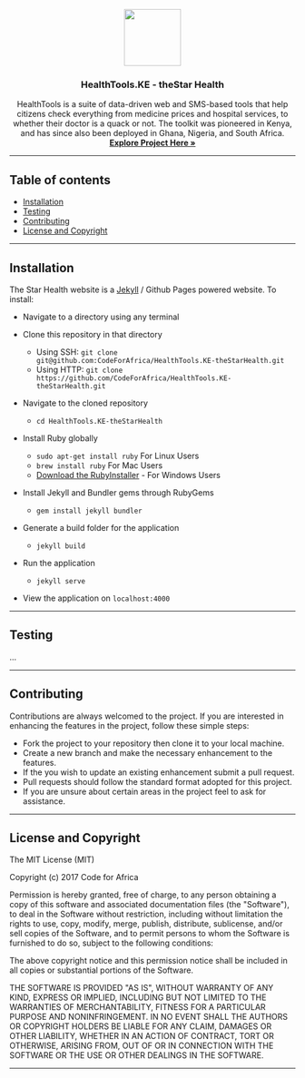 <p align="center">
  <a href="http://health.the-star.co.ke">
    <img src="/img/logo.png" height=100>
  </a>

  <h3 align="center">HealthTools.KE - theStar Health</h3>

  <p align="center">
     HealthTools is a suite of data-driven web and SMS-based tools that help citizens check everything from medicine prices and hospital services, to whether their doctor is a quack or not. The toolkit was pioneered in Kenya, and has since also been deployed in Ghana, Nigeria, and South Africa. 
    <br>
  <a href="http://health.the-star.co.ke"><strong>Explore Project Here &raquo;</strong></a>
  </p>
</p>
<hr>

## Table of contents


- [Installation](#installation)
- [Testing](#testing)
- [Contributing](#contributing)
- [License and Copyright](#license-and-copyright)
<hr>


## Installation
The Star Health website is a [Jekyll](https://jekyllrb.com) / Github Pages powered website. To install:
- Navigate to a directory using any terminal
​  
- Clone this repository in that directory
​    
  - Using SSH: `git clone git@github.com:CodeForAfrica/HealthTools.KE-theStarHealth.git`  
  - Using HTTP: `git clone https://github.com/CodeForAfrica/HealthTools.KE-theStarHealth.git`  
 
- Navigate to the cloned repository  
  
  - `cd HealthTools.KE-theStarHealth` 

- Install Ruby globally
    - `sudo apt-get install ruby` For Linux Users
    - `brew install ruby` For Mac Users 
    - <a href="https://rubyinstaller.org/">Download the RubyInstaller</a> - For Windows Users

- Install Jekyll and Bundler gems through RubyGems
    - `gem install jekyll bundler`

- Generate a build folder for the application
    - `jekyll build`

- Run the application
    - `jekyll serve`
 - View the application on `localhost:4000`
 <hr>

## Testing

<!-- TODO: Needs improvement -->

...
<hr>

## Contributing

Contributions are always welcomed to the project. If you are interested in enhancing the features in the project, follow these simple steps:
 * Fork the project to your repository then clone it to your local machine.
 * Create a new branch and make the necessary enhancement to the features.
 * If the you wish to update an existing enhancement submit a pull request.
 * Pull requests should follow the standard format adopted for this project.
 * If you are unsure about certain areas in the project feel to ask for assistance.

---

## License and Copyright

The MIT License (MIT)

Copyright (c) 2017 Code for Africa

Permission is hereby granted, free of charge, to any person obtaining a copy
of this software and associated documentation files (the "Software"), to deal
in the Software without restriction, including without limitation the rights
to use, copy, modify, merge, publish, distribute, sublicense, and/or sell
copies of the Software, and to permit persons to whom the Software is
furnished to do so, subject to the following conditions:

The above copyright notice and this permission notice shall be included in
all copies or substantial portions of the Software.

THE SOFTWARE IS PROVIDED "AS IS", WITHOUT WARRANTY OF ANY KIND, EXPRESS OR
IMPLIED, INCLUDING BUT NOT LIMITED TO THE WARRANTIES OF MERCHANTABILITY,
FITNESS FOR A PARTICULAR PURPOSE AND NONINFRINGEMENT. IN NO EVENT SHALL THE
AUTHORS OR COPYRIGHT HOLDERS BE LIABLE FOR ANY CLAIM, DAMAGES OR OTHER
LIABILITY, WHETHER IN AN ACTION OF CONTRACT, TORT OR OTHERWISE, ARISING FROM,
OUT OF OR IN CONNECTION WITH THE SOFTWARE OR THE USE OR OTHER DEALINGS IN
THE SOFTWARE.
<hr>
